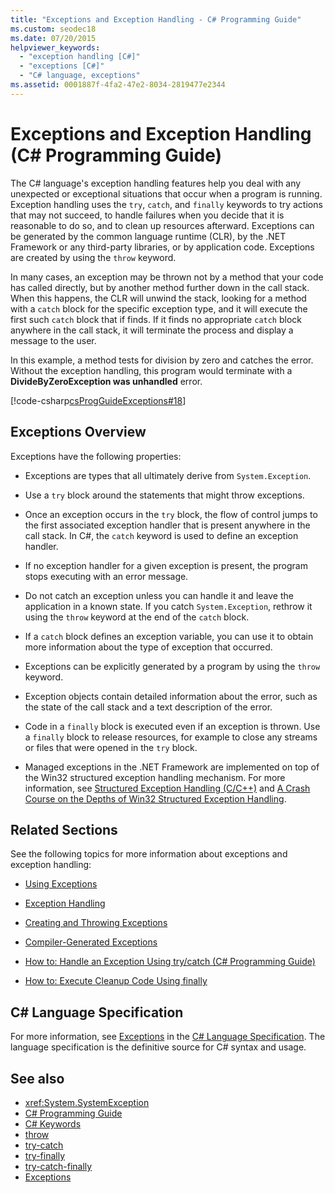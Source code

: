 ```yaml
---
title: "Exceptions and Exception Handling - C# Programming Guide"
ms.custom: seodec18
ms.date: 07/20/2015
helpviewer_keywords: 
  - "exception handling [C#]"
  - "exceptions [C#]"
  - "C# language, exceptions"
ms.assetid: 0001887f-4fa2-47e2-8034-2819477e2344
---
```

# Exceptions and Exception Handling (C# Programming Guide)
The C# language's exception handling features help you deal with any unexpected or exceptional situations that occur when a program is running. Exception handling uses the `try`, `catch`, and `finally` keywords to try actions that may not succeed, to handle failures when you decide that it is reasonable to do so, and to clean up resources afterward. Exceptions can be generated by the common language runtime (CLR), by the .NET Framework or any third-party libraries, or by application code. Exceptions are created by using the `throw` keyword.  
  
 In many cases, an exception may be thrown not by a method that your code has called directly, but by another method further down in the call stack. When this happens, the CLR will unwind the stack, looking for a method with a `catch` block for the specific exception type, and it will execute the first such `catch` block that if finds. If it finds no appropriate `catch` block anywhere in the call stack, it will terminate the process and display a message to the user.  
  
 In this example, a method tests for division by zero and catches the error. Without the exception handling, this program would terminate with a **DivideByZeroException was unhandled** error.  
  
 [!code-csharp[csProgGuideExceptions#18](~/samples/snippets/csharp/VS_Snippets_VBCSharp/csProgGuideExceptions/CS/Exceptions.cs#18)]  
  
## Exceptions Overview  
 Exceptions have the following properties:  
  
- Exceptions are types that all ultimately derive from `System.Exception`.  
  
- Use a `try` block around the statements that might throw exceptions.  
  
- Once an exception occurs in the `try` block, the flow of control jumps to the first associated exception handler that is present anywhere in the call stack. In C#, the `catch` keyword is used to define an exception handler.  
  
- If no exception handler for a given exception is present, the program stops executing with an error message.  
  
- Do not catch an exception unless you can handle it and leave the application in a known state. If you catch `System.Exception`, rethrow it using the `throw` keyword at the end of the `catch` block.  
  
- If a `catch` block defines an exception variable, you can use it to obtain more information about the type of exception that occurred.  
  
- Exceptions can be explicitly generated by a program by using the `throw` keyword.  
  
- Exception objects contain detailed information about the error, such as the state of the call stack and a text description of the error.  
  
- Code in a `finally` block is executed even if an exception is thrown. Use a `finally` block to release resources, for example to close any streams or files that were opened in the `try` block.  
  
- Managed exceptions in the .NET Framework are implemented on top of the Win32 structured exception handling mechanism. For more information, see [Structured Exception Handling (C/C++)](/cpp/cpp/structured-exception-handling-c-cpp) and [A Crash Course on the Depths of Win32 Structured Exception Handling](https://bytepointer.com/resources/pietrek_crash_course_depths_of_win32_seh.htm).  
  
## Related Sections  
 See the following topics for more information about exceptions and exception handling:  
  
- [Using Exceptions](./using-exceptions.md)  
  
- [Exception Handling](./exception-handling.md)  
  
- [Creating and Throwing Exceptions](./creating-and-throwing-exceptions.md)  
  
- [Compiler-Generated Exceptions](./compiler-generated-exceptions.md)  
  
- [How to: Handle an Exception Using try/catch (C# Programming Guide)](./how-to-handle-an-exception-using-try-catch.md)  
  
- [How to: Execute Cleanup Code Using finally](./how-to-execute-cleanup-code-using-finally.md)  
  
## C# Language Specification  

For more information, see [Exceptions](~/_csharplang/spec/exceptions.md) in the [C# Language Specification](../../language-reference/language-specification/index.md). The language specification is the definitive source for C# syntax and usage.
  
## See also

- <xref:System.SystemException>
- [C# Programming Guide](../index.md)
- [C# Keywords](../../language-reference/keywords/index.md)
- [throw](../../language-reference/keywords/throw.md)
- [try-catch](../../language-reference/keywords/try-catch.md)
- [try-finally](../../language-reference/keywords/try-finally.md)
- [try-catch-finally](../../language-reference/keywords/try-catch-finally.md)
- [Exceptions](../../../standard/exceptions/index.md)
